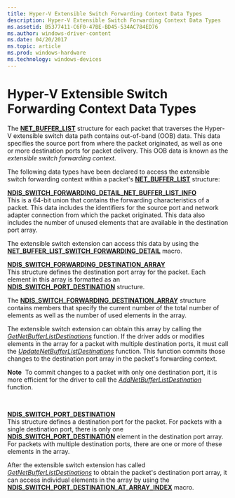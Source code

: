 ```yaml
---
title: Hyper-V Extensible Switch Forwarding Context Data Types
description: Hyper-V Extensible Switch Forwarding Context Data Types
ms.assetid: B5377411-C6F0-47BE-BD45-534AC784ED76
ms.author: windows-driver-content
ms.date: 04/20/2017
ms.topic: article
ms.prod: windows-hardware
ms.technology: windows-devices
---
```


# Hyper-V Extensible Switch Forwarding Context Data Types


The [**NET\_BUFFER\_LIST**](https://msdn.microsoft.com/library/windows/hardware/ff568388) structure for each packet that traverses the Hyper-V extensible switch data path contains out-of-band (OOB) data. This data specifies the source port from where the packet originated, as well as one or more destination ports for packet delivery. This OOB data is known as the *extensible switch forwarding context*.

The following data types have been declared to access the extensible switch forwarding context within a packet's [**NET\_BUFFER\_LIST**](https://msdn.microsoft.com/library/windows/hardware/ff568388) structure:

<a href="" id="ndis-switch-forwarding-detail-net-buffer-list-info"></a>[**NDIS\_SWITCH\_FORWARDING\_DETAIL\_NET\_BUFFER\_LIST\_INFO**](https://msdn.microsoft.com/library/windows/hardware/hh598211)  
This is a 64-bit union that contains the forwarding characteristics of a packet. This data includes the identifiers for the source port and network adapter connection from which the packet originated. This data also includes the number of unused elements that are available in the destination port array.

The extensible switch extension can access this data by using the [**NET\_BUFFER\_LIST\_SWITCH\_FORWARDING\_DETAIL**](https://msdn.microsoft.com/library/windows/hardware/hh598259) macro.

<a href="" id="ndis-switch-forwarding-destination-array"></a>[**NDIS\_SWITCH\_FORWARDING\_DESTINATION\_ARRAY**](https://msdn.microsoft.com/library/windows/hardware/hh598211)  
This structure defines the destination port array for the packet. Each element in this array is formatted as an [**NDIS\_SWITCH\_PORT\_DESTINATION**](https://msdn.microsoft.com/library/windows/hardware/hh598224) structure.

The [**NDIS\_SWITCH\_FORWARDING\_DESTINATION\_ARRAY**](https://msdn.microsoft.com/library/windows/hardware/hh598211) structure contains members that specify the current number of the total number of elements as well as the number of used elements in the array.

The extensible switch extension can obtain this array by calling the [*GetNetBufferListDestinations*](https://msdn.microsoft.com/library/windows/hardware/hh598157) function. If the driver adds or modifies elements in the array for a packet with multiple destination ports, it must call the [*UpdateNetBufferListDestinations*](https://msdn.microsoft.com/library/windows/hardware/hh598303) function. This function commits those changes to the destination port array in the packet's forwarding context.

**Note**  To commit changes to a packet with only one destination port, it is more efficient for the driver to call the [*AddNetBufferListDestination*](https://msdn.microsoft.com/library/windows/hardware/hh598133) function.

 

<a href="" id="ndis-switch-port-destination"></a>[**NDIS\_SWITCH\_PORT\_DESTINATION**](https://msdn.microsoft.com/library/windows/hardware/hh598224)  
This structure defines a destination port for the packet. For packets with a single destination port, there is only one [**NDIS\_SWITCH\_PORT\_DESTINATION**](https://msdn.microsoft.com/library/windows/hardware/hh598224) element in the destination port array. For packets with multiple destination ports, there are one or more of these elements in the array.

After the extensible switch extension has called [*GetNetBufferListDestinations*](https://msdn.microsoft.com/library/windows/hardware/hh598157) to obtain the packet's destination port array, it can access individual elements in the array by using the [**NDIS\_SWITCH\_PORT\_DESTINATION\_AT\_ARRAY\_INDEX**](https://msdn.microsoft.com/library/windows/hardware/hh598225) macro.

 

 





